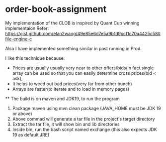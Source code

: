 # order-book-assignment

My implementation of the CLOB is inspired by Quant Cup winning implementaion
Refer: https://gist.github.com/elan2wang/49e85e6d7e5a9b1d9ccf1c70a4425c58#file-engine-c

Also I have implemented something similar in past running in Prod. 

I like this technique because:
- Prices are usually usually very near to other offers/bids(in fact single array can be used so that you can easily determine cross prices(bid < ask),
- It helps to weed out bad prices(very far from other bunch)
- Arrays are faster(to iterate and to load in memory pages)

** The build is on maven and JDK19, to run the program
1. Package maven using mvn clean package (JAVA_HOME must be JDK 19 or above)
2. Above commad will generate a tar file in the project's target directory
3. Extract the tar file, it will show bin and lib directories
4. Inside bin, run the bash script named exchange (this also expects JDK 19 as default JRE) 

